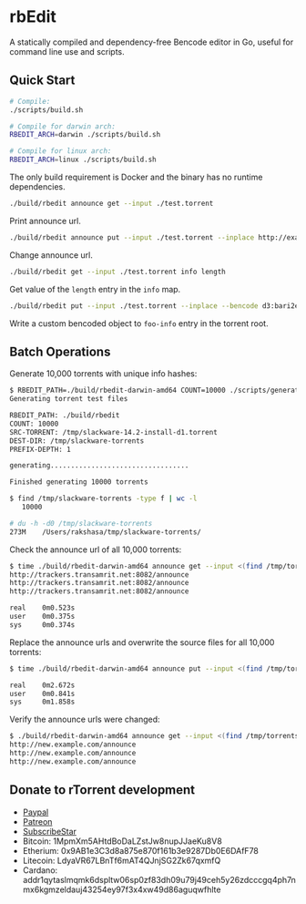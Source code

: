 rbEdit
======

A statically compiled and dependency-free Bencode editor in Go, useful for command line use and scripts.


Quick Start
-----------

```bash
# Compile:
./scripts/build.sh

# Compile for darwin arch:
RBEDIT_ARCH=darwin ./scripts/build.sh

# Compile for linux arch:
RBEDIT_ARCH=linux ./scripts/build.sh
```

The only build requirement is Docker and the binary has no runtime dependencies.

```bash
./build/rbedit announce get --input ./test.torrent
```

Print announce url.

```bash
./build/rbedit announce put --input ./test.torrent --inplace http://example.com/announce
```

Change announce url.

```bash
./build/rbedit get --input ./test.torrent info length
```

Get value of the `length` entry in the `info` map.

```bash
./build/rbedit put --input ./test.torrent --inplace --bencode d3:bari2e3:bazi3e3:fooi1ee foo-info
```

Write a custom bencoded object to `foo-info` entry in the torrent root.


Batch Operations
----------------

Generate 10,000 torrents with unique info hashes:

```bash
$ RBEDIT_PATH=./build/rbedit-darwin-amd64 COUNT=10000 ./scripts/generate-torrents.sh /tmp/slackware-14.2-install-d1.torrent /tmp/slackware-torrents
Generating torrent test files

RBEDIT_PATH: ./build/rbedit
COUNT: 10000
SRC-TORRENT: /tmp/slackware-14.2-install-d1.torrent
DEST-DIR: /tmp/slackware-torrents
PREFIX-DEPTH: 1

generating..................................

Finished generating 10000 torrents

$ find /tmp/slackware-torrents -type f | wc -l
   10000

# du -h -d0 /tmp/slackware-torrents
273M    /Users/rakshasa/tmp/slackware-torrents/
```

Check the announce url of all 10,000 torrents:

```bash
$ time ./build/rbedit-darwin-amd64 announce get --input <(find /tmp/torrents -type f) --batch | tail -n3
http://trackers.transamrit.net:8082/announce
http://trackers.transamrit.net:8082/announce
http://trackers.transamrit.net:8082/announce

real    0m0.523s
user    0m0.375s
sys     0m0.374s
```

Replace the announce urls and overwrite the source files for all 10,000 torrents:

```bash
$ time ./build/rbedit-darwin-amd64 announce put --input <(find /tmp/torrents -type f) --batch --inplace http://new.example.com/announce

real    0m2.672s
user    0m0.841s
sys     0m1.858s
```

Verify the announce urls were changed:

```bash
$ ./build/rbedit-darwin-amd64 announce get --input <(find /tmp/torrents -type f) --batch | tail -n3
http://new.example.com/announce
http://new.example.com/announce
http://new.example.com/announce
```


Donate to rTorrent development
------------------------------

 * [Paypal](https://paypal.me/jarisundelljp)
 * [Patreon](https://www.patreon.com/rtorrent)
 * [SubscribeStar](https://www.subscribestar.com/rtorrent)
 * Bitcoin: 1MpmXm5AHtdBoDaLZstJw8nupJJaeKu8V8
 * Etherium: 0x9AB1e3C3d8a875e870f161b3e9287Db0E6DAfF78
 * Litecoin: LdyaVR67LBnTf6mAT4QJnjSG2Zk67qxmfQ
 * Cardano: addr1qytaslmqmk6dspltw06sp0zf83dh09u79j49ceh5y26zdcccgq4ph7nmx6kgmzeldauj43254ey97f3x4xw49d86aguqwfhlte

